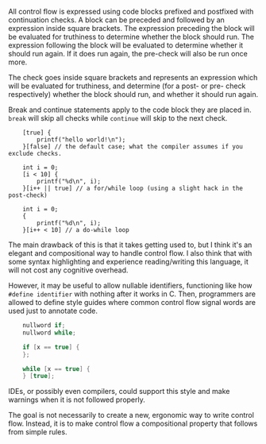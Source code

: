 All control flow is expressed using code blocks prefixed and postfixed with continuation checks. A block can be preceded and followed by an expression inside square brackets. The expression preceding the block will be evaluated for truthiness to determine whether the block should run. The expression following the block will be evaluated to determine whether it should run again. If it does run again, the pre-check will also be run once more.

The check goes inside square brackets and represents an expression which will be evaluated for truthiness, and determine (for a post- or pre- check respectively) whether the block should run, and whether it should run again.

Break and continue statements apply to the code block they are placed in. `break` will skip all checks while `continue` will skip to the next check.

```
    [true] {
        printf("hello world!\n");
    }[false] // the default case; what the compiler assumes if you exclude checks.

    int i = 0;
    [i < 10] {
        printf("%d\n", i);
    }[i++ || true] // a for/while loop (using a slight hack in the post-check)

    int i = 0;
    {
        printf("%d\n", i);
    }[i++ < 10] // a do-while loop
```

The main drawback of this is that it takes getting used to, but I think it's an elegant and compositional way to handle control flow. I also think that with some syntax highlighting and experience reading/writing this language, it will not cost any cognitive overhead.

However, it may be useful to allow nullable identifiers, functioning like how `#define identifier` with nothing after it works in C. Then, programmers are allowed to define style guides where common control flow signal words are used just to annotate code.

```c
    nullword if;
    nullword while;

    if [x == true] {
    };

    while [x == true] {
    } [true];
```

IDEs, or possibly even compilers, could support this style and make warnings when it is not followed properly.

The goal is not necessarily to create a new, ergonomic way to write control flow. Instead, it is to make control flow a compositional property that follows from simple rules.
